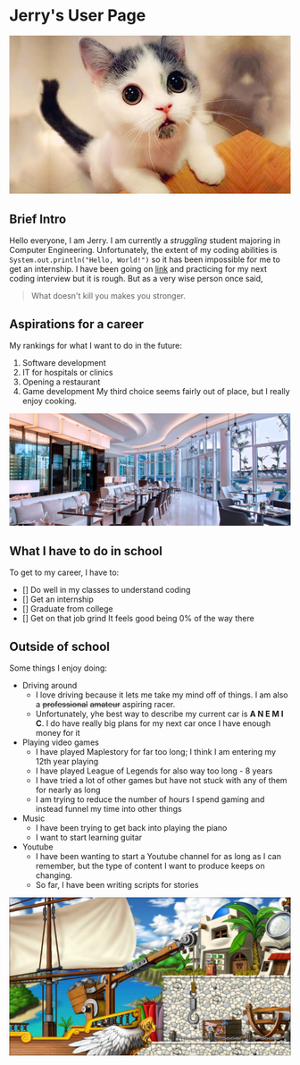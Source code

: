 # Jerry's User Page

![Code working on the first try?](kat1.jpg)

## Brief Intro
Hello everyone, I am Jerry. I am currently a *struggling* student majoring in Computer Engineering. Unfortunately, the extent of my coding abilities is `System.out.println("Hello, World!")` so it has been impossible for me to get an internship. I have been going on [link](https://leetcode.com/) and practicing for my next coding interview but it is rough. But as a very wise person once said,
> What doesn't kill you makes you stronger.

## Aspirations for a career
My rankings for what I want to do in the future:
1. Software development
2. IT for hospitals or clinics
3. Opening a restaurant 
4. Game development 
My third choice seems fairly out of place, but I really enjoy cooking.

![Restaurant?](food.jpg)

## What I have to do in school
To get to my career, I have to:
- [] Do well in my classes to understand coding
- [] Get an internship
- [] Graduate from college
- [] Get on that job grind
It feels good being 0% of the way there

## Outside of school
Some things I enjoy doing:<br>
- Driving around  
    - I love driving because it lets me take my mind off of things. I am also a ~~professional~~ ~~amateur~~ aspiring racer.  
    - Unfortunately, yhe best way to describe my current car is **A N E M I C**. I do have really   big plans for my next car once I have enough money for it  
- Playing video games  
    - I have played Maplestory for far too long; I think I am entering my 12th year playing  
    - I have played League of Legends for also way too long - 8 years  
    - I have tried a lot of other games but have not stuck with any of them for nearly as long  
    - I am trying to reduce the number of hours I spend gaming and instead funnel my time into other things  
- Music  
    - I have been trying to get back into playing the piano  
    - I want to start learning guitar  
- Youtube  
    - I have been wanting to start a Youtube channel for as long as I can remember, but the type of content I want to produce keeps on changing.  
    - So far, I have been writing scripts for stories  
  
![Where did half of my life go?](lith%20harbor.jpg)


